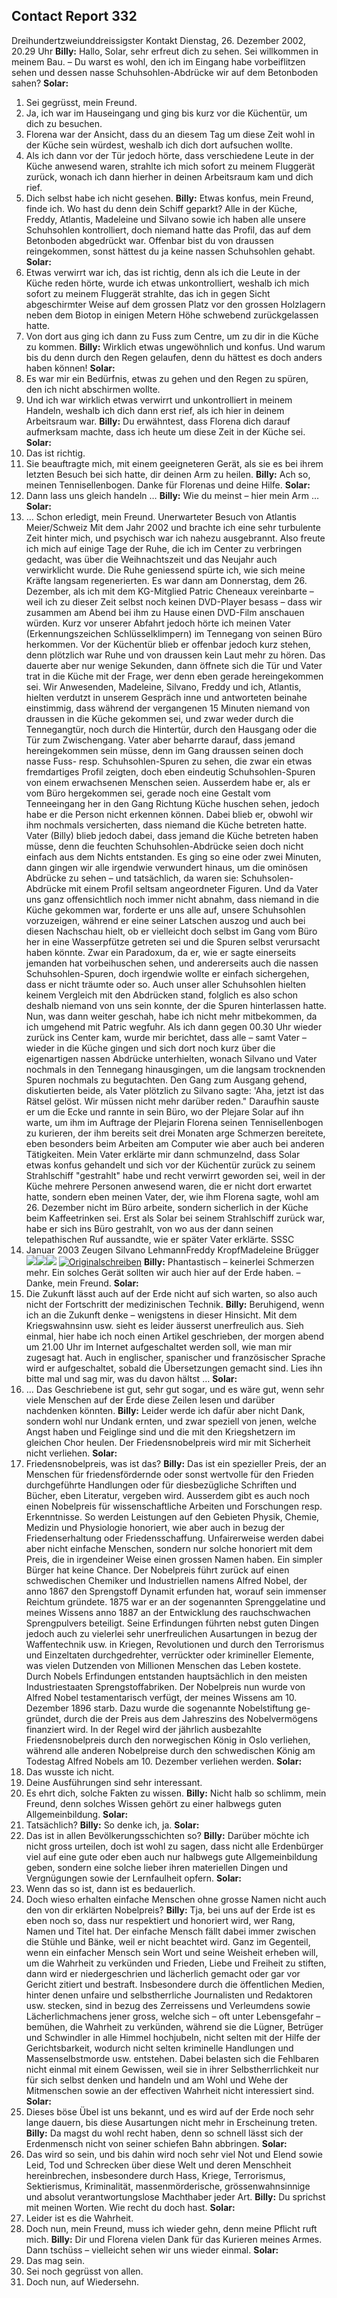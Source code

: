 ## Contact Report 332
Dreihundertzweiunddreissigster Kontakt
Dienstag, 26. Dezember 2002, 20.29 Uhr
**Billy:**
Hallo, Solar, sehr erfreut dich zu sehen. Sei willkommen in meinem Bau. – Du warst es wohl, den ich im Eingang habe vorbeiflitzen sehen und dessen nasse Schuhsohlen-Abdrücke wir auf dem Betonboden sahen?
**Solar:**
1. Sei gegrüsst, mein Freund.
2. Ja, ich war im Hauseingang und ging bis kurz vor die Küchentür, um dich zu besuchen.
3. Florena war der Ansicht, dass du an diesem Tag um diese Zeit wohl in der Küche sein würdest, weshalb ich dich dort aufsuchen wollte.
4. Als ich dann vor der Tür jedoch hörte, dass verschiedene Leute in der Küche anwesend waren, strahlte ich mich sofort zu meinem Fluggerät zurück, wonach ich dann hierher in deinen Arbeitsraum kam und dich rief.
5. Dich selbst habe ich nicht gesehen.
**Billy:**
Etwas konfus, mein Freund, finde ich. Wo hast du denn dein Schiff geparkt? Alle in der Küche, Freddy, Atlantis, Madeleine und Silvano sowie ich haben alle unsere Schuhsohlen kontrolliert, doch niemand hatte das Profil, das auf dem Betonboden abgedrückt war. Offenbar bist du von draussen reingekommen, sonst hättest du ja keine nassen Schuhsohlen gehabt.
**Solar:**
6. Etwas verwirrt war ich, das ist richtig, denn als ich die Leute in der Küche reden hörte, wurde ich etwas unkontrolliert, weshalb ich mich sofort zu meinem Fluggerät strahlte, das ich in gegen Sicht abgeschirmter Weise auf dem grossen Platz vor den grossen Holzlagern neben dem Biotop in einigen Metern Höhe schwebend zurückgelassen hatte.
7. Von dort aus ging ich dann zu Fuss zum Centre, um zu dir in die Küche zu kommen.
**Billy:**
Wirklich etwas ungewöhnlich und konfus. Und warum bis du denn durch den Regen gelaufen, denn du hättest es doch anders haben können!
**Solar:**
8. Es war mir ein Bedürfnis, etwas zu gehen und den Regen zu spüren, den ich nicht abschirmen wollte.
9. Und ich war wirklich etwas verwirrt und unkontrolliert in meinem Handeln, weshalb ich dich dann erst rief, als ich hier in deinem Arbeitsraum war.
**Billy:**
Du erwähntest, dass Florena dich darauf aufmerksam machte, dass ich heute um diese Zeit in der Küche sei.
**Solar:**
10. Das ist richtig.
11. Sie beauftragte mich, mit einem geeigneteren Gerät, als sie es bei ihrem letzten Besuch bei sich hatte, dir deinen Arm zu heilen.
**Billy:**
Ach so, meinen Tennisellenbogen. Danke für Florenas und deine Hilfe.
**Solar:**
12. Dann lass uns gleich handeln …
**Billy:**
Wie du meinst – hier mein Arm …
**Solar:**
13. … Schon erledigt, mein Freund.
Unerwarteter Besuch
von Atlantis Meier/Schweiz
Mit dem Jahr 2002 und brachte ich eine sehr turbulente Zeit hinter mich, und psychisch war ich nahezu ausgebrannt. Also freute ich mich auf einige Tage der Ruhe, die ich im Center zu verbringen gedacht, was über die Weihnachtszeit und das Neujahr auch verwirklicht wurde. Die Ruhe geniessend spürte ich, wie sich meine Kräfte langsam regenerierten.
Es war dann am Donnerstag, dem 26. Dezember, als ich mit dem KG-Mitglied Patric Cheneaux vereinbarte – weil ich zu dieser Zeit selbst noch keinen DVD-Player besass – dass wir zusammen am Abend bei ihm zu Hause einen DVD-Film anschauen würden. Kurz vor unserer Abfahrt jedoch hörte ich meinen Vater (Erkennungszeichen Schlüsselklimpern) im Tennegang von seinen Büro herkommen. Vor der Küchentür blieb er offenbar jedoch kurz stehen, denn plötzlich war Ruhe und von draussen kein Laut mehr zu hören. Das dauerte aber nur wenige Sekunden, dann öffnete sich die Tür und Vater trat in die Küche mit der Frage, wer denn eben gerade hereingekommen sei. Wir Anwesenden, Madeleine, Silvano, Freddy und ich, Atlantis, hielten verdutzt in unserem Gespräch inne und antworteten beinahe einstimmig, dass während der vergangenen 15 Minuten niemand von draussen in die Küche gekommen sei, und zwar weder durch die Tennegangtür, noch durch die Hintertür, durch den Hausgang oder die Tür zum Zwischengang. Vater aber beharrte darauf, dass jemand hereingekommen sein müsse, denn im Gang draussen seinen doch nasse Fuss- resp. Schuhsohlen-Spuren zu sehen, die zwar ein etwas fremdartiges Profil zeigten, doch eben eindeutig Schuhsohlen-Spuren von einem erwachsenen Menschen seien. Ausserdem habe er, als er vom Büro hergekommen sei, gerade noch eine Gestalt vom Tenneeingang her in den Gang Richtung Küche huschen sehen, jedoch habe er die Person nicht erkennen können. Dabei blieb er, obwohl wir ihm nochmals versicherten, dass niemand die Küche betreten hatte. Vater (Billy) blieb jedoch dabei, dass jemand die Küche betreten haben müsse, denn die feuchten Schuhsohlen-Abdrücke seien doch nicht einfach aus dem Nichts entstanden.
Es ging so eine oder zwei Minuten, dann gingen wir alle irgendwie verwundert hinaus, um die ominösen Abdrücke zu sehen – und tatsächlich, da waren sie: Schuhsolen-Abdrücke mit einem Profil seltsam angeordneter Figuren. Und da Vater uns ganz offensichtlich noch immer nicht abnahm, dass niemand in die Küche gekommen war, forderte er uns alle auf, unsere Schuhsohlen vorzuzeigen, während er eine seiner Latschen auszog und auch bei diesen Nachschau hielt, ob er vielleicht doch selbst im Gang vom Büro her in eine Wasserpfütze getreten sei und die Spuren selbst verursacht haben könnte. Zwar ein Paradoxum, da er, wie er sagte einerseits jemanden hat vorbeihuschen sehen, und andererseits auch die nassen Schuhsohlen-Spuren, doch irgendwie wollte er einfach sichergehen, dass er nicht träumte oder so. Auch unser aller Schuhsohlen hielten keinem Vergleich mit den Abdrücken stand, folglich es also schon deshalb niemand von uns sein konnte, der die Spuren hinterlassen hatte.
Nun, was dann weiter geschah, habe ich nicht mehr mitbekommen, da ich umgehend mit Patric wegfuhr. Als ich dann gegen 00.30 Uhr wieder zurück ins Center kam, wurde mir berichtet, dass alle – samt Vater – wieder in die Küche gingen und sich dort noch kurz über die eigenartigen nassen Abdrücke unterhielten, wonach Silvano und Vater nochmals in den Tennegang hinausgingen, um die langsam trocknenden Spuren nochmals zu begutachten. Den Gang zum Ausgang gehend, diskutierten beide, als Vater plötzlich zu Silvano sagte: 'Aha, jetzt ist das Rätsel gelöst. Wir müssen nicht mehr darüber reden." Daraufhin sauste er um die Ecke und rannte in sein Büro, wo der Plejare Solar auf ihn warte, um ihm im Auftrage der Plejarin Florena seinen Tennisellenbogen zu kurieren, der ihm bereits seit drei Monaten arge Schmerzen bereitete, eben besonders beim Arbeiten am Computer wie aber auch bei anderen Tätigkeiten. Mein Vater erklärte mir dann schmunzelnd, dass Solar etwas konfus gehandelt und sich vor der Küchentür zurück zu seinem Strahlschiff "gestrahlt" habe und recht verwirrt geworden sei, weil in der Küche mehrere Personen anwesend waren, die er nicht dort erwartet hatte, sondern eben meinen Vater, der, wie ihm Florena sagte, wohl am 26. Dezember nicht im Büro arbeite, sondern sicherlich in der Küche beim Kaffeetrinken sei. Erst als Solar bei seinem Strahlschiff zurück war, habe er sich ins Büro gestrahlt, von wo aus der dann seinen telepathischen Ruf aussandte, wie er später Vater erklärte.
SSSC
2. Januar 2003
Zeugen
Silvano LehmannFreddy KropfMadeleine Brügger
[![](https://www.futureofmankind.co.uk/w/images/b/bb/CR332-Silvano_Lehmann_signature.png)](https://www.futureofmankind.co.uk/Billy_Meier/<https:/www.futureofmankind.co.uk/w/images/b/bb/CR332-Silvano_Lehmann_signature.png>)[![](https://www.futureofmankind.co.uk/w/images/6/63/CR332-Freddy_Kropf_signature.png)](https://www.futureofmankind.co.uk/Billy_Meier/<https:/www.futureofmankind.co.uk/w/images/6/63/CR332-Freddy_Kropf_signature.png>)[![](https://www.futureofmankind.co.uk/w/images/7/7b/CR332-Madeleine_Br%C3%BCgger_signature.png)](https://www.futureofmankind.co.uk/Billy_Meier/<https:/www.futureofmankind.co.uk/w/images/7/7b/CR332-Madeleine_Br%C3%BCgger_signature.png>)
[![Originalschreiben](https://www.futureofmankind.co.uk/w/images/f/fa/CR151-Image1.jpg)](https://www.futureofmankind.co.uk/Billy_Meier/<https:/www.futureofmankind.co.uk/w/images/1/19/CR332-Image1.jpg> "Originalschreiben")
**Billy:**
Phantastisch – keinerlei Schmerzen mehr. Ein solches Gerät sollten wir auch hier auf der Erde haben. – Danke, mein Freund.
**Solar:**
14. Die Zukunft lässt auch auf der Erde nicht auf sich warten, so also auch nicht der Fortschritt der medizinischen Technik.
**Billy:**
Beruhigend, wenn ich an die Zukunft denke – wenigstens in dieser Hinsicht. Mit dem Kriegswahnsinn usw. sieht es leider äusserst unerfreulich aus. Sieh einmal, hier habe ich noch einen Artikel geschrieben, der morgen abend um 21.00 Uhr im Internet aufgeschaltet werden soll, wie man mir zugesagt hat. Auch in englischer, spanischer und französischer Sprache wird er aufgeschaltet, sobald die Übersetzungen gemacht sind. Lies ihn bitte mal und sag mir, was du davon hältst …
**Solar:**
15. … Das Geschriebene ist gut, sehr gut sogar, und es wäre gut, wenn sehr viele Menschen auf der Erde diese Zeilen lesen und darüber nachdenken könnten.
**Billy:**
Leider werde ich dafür aber nicht Dank, sondern wohl nur Undank ernten, und zwar speziell von jenen, welche Angst haben und Feiglinge sind und die mit den Kriegshetzern im gleichen Chor heulen. Der Friedensnobelpreis wird mir mit Sicherheit nicht verliehen.
**Solar:**
16. Friedensnobelpreis, was ist das?
**Billy:**
Das ist ein spezieller Preis, der an Menschen für friedensfördernde oder sonst wertvolle für den Frieden durchgeführte Handlungen oder für diesbezügliche Schriften und Bücher, eben Literatur, vergeben wird. Ausserdem gibt es auch noch einen Nobelpreis für wissenschaftliche Arbeiten und Forschungen resp. Erkenntnisse. So werden Leistungen auf den Gebieten Physik, Chemie, Medizin und Physiologie honoriert, wie aber auch in bezug der Friedenserhaltung oder Friedensschaffung. Unfairerweise werden dabei aber nicht einfache Menschen, sondern nur solche honoriert mit dem Preis, die in irgendeiner Weise einen grossen Namen haben. Ein simpler Bürger hat keine Chance. Der Nobelpreis führt zurück auf einen schwedischen Chemiker und Industriellen namens Alfred Nobel, der anno 1867 den Sprengstoff Dynamit erfunden hat, worauf sein immenser Reichtum gründete. 1875 war er an der sogenannten Sprenggelatine und meines Wissens anno 1887 an der Entwicklung des rauchschwachen Sprengpulvers beteiligt. Seine Erfindungen führten nebst guten Dingen jedoch auch zu vielerlei sehr unerfreulichen Ausartungen in bezug der Waffentechnik usw. in Kriegen, Revolutionen und durch den Terrorismus und Einzeltaten durchgedrehter, verrückter oder krimineller Elemente, was vielen Dutzenden von Millionen Menschen das Leben kostete. Durch Nobels Erfindungen entstanden hauptsächlich in den meisten Industriestaaten Sprengstoffabriken. Der Nobelpreis nun wurde von Alfred Nobel testamentarisch verfügt, der meines Wissens am 10. Dezember 1896 starb. Dazu wurde die sogenannte Nobelstiftung ge-gründet, durch die der Preis aus dem Jahreszins des Nobelvermögens finanziert wird. In der Regel wird der jährlich ausbezahlte Friedensnobelpreis durch den norwegischen König in Oslo verliehen, während alle anderen Nobelpreise durch den schwedischen König am Todestag Alfred Nobels am 10. Dezember verliehen werden.
**Solar:**
17. Das wusste ich nicht.
18. Deine Ausführungen sind sehr interessant.
19. Es ehrt dich, solche Fakten zu wissen.
**Billy:**
Nicht halb so schlimm, mein Freund, denn solches Wissen gehört zu einer halbwegs guten Allgemeinbildung.
**Solar:**
20. Tatsächlich?
**Billy:**
So denke ich, ja.
**Solar:**
21. Das ist in allen Bevölkerungsschichten so?
**Billy:**
Darüber möchte ich nicht gross urteilen, doch ist wohl zu sagen, dass nicht alle Erdenbürger viel auf eine gute oder eben auch nur halbwegs gute Allgemeinbildung geben, sondern eine solche lieber ihren materiellen Dingen und Vergnügungen sowie der Lernfaulheit opfern.
**Solar:**
22. Wenn das so ist, dann ist es bedauerlich.
23. Doch wieso erhalten einfache Menschen ohne grosse Namen nicht auch den von dir erklärten Nobelpreis?
**Billy:**
Tja, bei uns auf der Erde ist es eben noch so, dass nur respektiert und honoriert wird, wer Rang, Namen und Titel hat. Der einfache Mensch fällt dabei immer zwischen die Stühle und Bänke, weil er nicht beachtet wird. Ganz im Gegenteil, wenn ein einfacher Mensch sein Wort und seine Weisheit erheben will, um die Wahrheit zu verkünden und Frieden, Liebe und Freiheit zu stiften, dann wird er niedergeschrien und lächerlich gemacht oder gar vor Gericht zitiert und bestraft. Insbesondere durch die öffentlichen Medien, hinter denen unfaire und selbstherrliche Journalisten und Redaktoren usw. stecken, sind in bezug des Zerreissens und Verleumdens sowie Lächerlichmachens jener gross, welche sich – oft unter Lebensgefahr – bemühen, die Wahrheit zu verkünden, während sie die Lügner, Betrüger und Schwindler in alle Himmel hochjubeln, nicht selten mit der Hilfe der Gerichtsbarkeit, wodurch nicht selten kriminelle Handlungen und Massenselbstmorde usw. entstehen. Dabei belasten sich die Fehlbaren nicht einmal mit einem Gewissen, weil sie in ihrer Selbstherrlichkeit nur für sich selbst denken und handeln und am Wohl und Wehe der Mitmenschen sowie an der effectiven Wahrheit nicht interessiert sind.
**Solar:**
24. Dieses böse Übel ist uns bekannt, und es wird auf der Erde noch sehr lange dauern, bis diese Ausartungen nicht mehr in Erscheinung treten.
**Billy:**
Da magst du wohl recht haben, denn so schnell lässt sich der Erdenmensch nicht von seiner schiefen Bahn abbringen.
**Solar:**
25. Das wird so sein, und bis dahin wird noch sehr viel Not und Elend sowie Leid, Tod und Schrecken über diese Welt und deren Menschheit hereinbrechen, insbesondere durch Hass, Kriege, Terrorismus, Sektierismus, Kriminalität, massenmörderische, grössenwahnsinnige und absolut verantwortungslose Machthaber jeder Art.
**Billy:**
Du sprichst mit meinen Worten. Wie recht du doch hast.
**Solar:**
26. Leider ist es die Wahrheit.
27. Doch nun, mein Freund, muss ich wieder gehn, denn meine Pflicht ruft mich.
**Billy:**
Dir und Florena vielen Dank für das Kurieren meines Armes. Dann tschüss – vielleicht sehen wir uns wieder einmal.
**Solar:**
28. Das mag sein.
29. Sei noch gegrüsst von allen.
30. Doch nun, auf Wiedersehn.